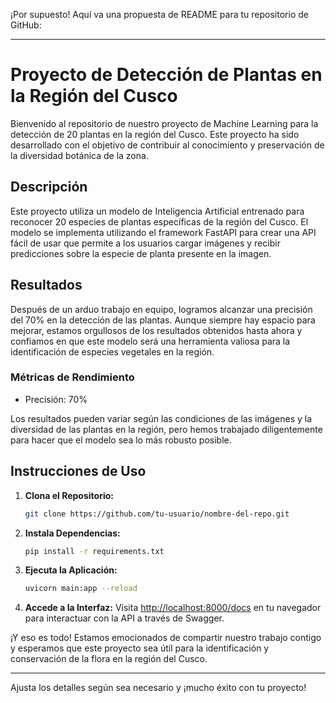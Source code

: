 ¡Por supuesto! Aquí va una propuesta de README para tu repositorio de GitHub:

---

# Proyecto de Detección de Plantas en la Región del Cusco

Bienvenido al repositorio de nuestro proyecto de Machine Learning para la detección de 20 plantas en la región del Cusco. Este proyecto ha sido desarrollado con el objetivo de contribuir al conocimiento y preservación de la diversidad botánica de la zona.

## Descripción

Este proyecto utiliza un modelo de Inteligencia Artificial entrenado para reconocer 20 especies de plantas específicas de la región del Cusco. El modelo se implementa utilizando el framework FastAPI para crear una API fácil de usar que permite a los usuarios cargar imágenes y recibir predicciones sobre la especie de planta presente en la imagen.

## Resultados

Después de un arduo trabajo en equipo, logramos alcanzar una precisión del 70% en la detección de las plantas. Aunque siempre hay espacio para mejorar, estamos orgullosos de los resultados obtenidos hasta ahora y confiamos en que este modelo será una herramienta valiosa para la identificación de especies vegetales en la región.

### Métricas de Rendimiento

- Precisión: 70%

Los resultados pueden variar según las condiciones de las imágenes y la diversidad de las plantas en la región, pero hemos trabajado diligentemente para hacer que el modelo sea lo más robusto posible.

## Instrucciones de Uso

1. **Clona el Repositorio:**
   ```bash
   git clone https://github.com/tu-usuario/nombre-del-repo.git
   ```

2. **Instala Dependencias:**
   ```bash
   pip install -r requirements.txt
   ```

3. **Ejecuta la Aplicación:**
   ```bash
   uvicorn main:app --reload
   ```

4. **Accede a la Interfaz:**
   Visita [http://localhost:8000/docs](http://localhost:8000/docs) en tu navegador para interactuar con la API a través de Swagger.

¡Y eso es todo! Estamos emocionados de compartir nuestro trabajo contigo y esperamos que este proyecto sea útil para la identificación y conservación de la flora en la región del Cusco.

---

Ajusta los detalles según sea necesario y ¡mucho éxito con tu proyecto!